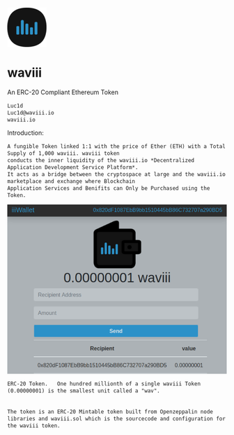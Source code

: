 ![waviii_logo](Etherscan.io/waviii_logo_small.png) 

# waviii

An ERC-20 Compliant Ethereum Token

    Luc1d
    Luc1d@waviii.io
    waviii.io


Introduction:
    
    A fungible Token linked 1:1 with the price of Ether (ETH) with a Total Supply of 1,000 waviii. waviii token 
    conducts the inner liquidity of the waviii.io *Decentralized Application Development Service Platform*. 
    It acts as a bridge between the cryptospace at large and the waviii.io marketplace and exchange where Blockchain 
    Application Services and Benifits can Only be Purchased using the Token. 

<img align="middle" src="Etherscan.io/One_Wav.png">

    ERC-20 Token.   One hundred millionth of a single waviii Token (0.00000001) is the smallest unit called a "wav". 
    
    
    The token is an ERC-20 Mintable token built from Openzeppalin node libraries and waviii.sol which is the sourcecode and configuration for the waviii token.  